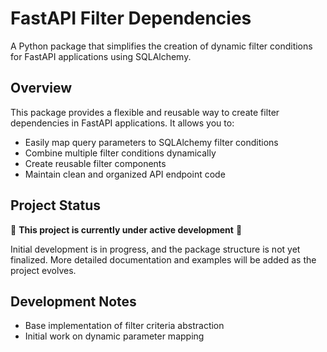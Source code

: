 # FastAPI Filter Dependencies

A Python package that simplifies the creation of dynamic filter conditions for FastAPI applications using SQLAlchemy.

## Overview

This package provides a flexible and reusable way to create filter dependencies in FastAPI applications. It allows you to:
- Easily map query parameters to SQLAlchemy filter conditions
- Combine multiple filter conditions dynamically
- Create reusable filter components
- Maintain clean and organized API endpoint code

## Project Status

🚧 **This project is currently under active development** 🚧

Initial development is in progress, and the package structure is not yet finalized. More detailed documentation and examples will be added as the project evolves.

## Development Notes

- Base implementation of filter criteria abstraction
- Initial work on dynamic parameter mapping